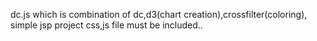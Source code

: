 dc.js which is combination of dc,d3(chart creation),crossfilter(coloring), simple jsp project css,js file must be included..
